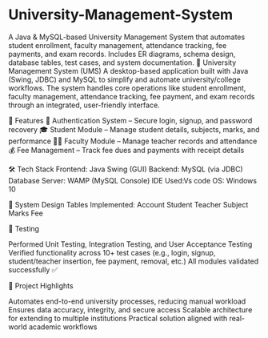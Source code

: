 # University-Management-System

A Java &amp; MySQL-based University Management System that automates student enrollment, faculty management, attendance tracking, fee payments, and exam records. Includes ER diagrams, schema design, database tables, test cases, and system documentation.
📘 University Management System (UMS)
A desktop-based application built with Java (Swing, JDBC) and MySQL to simplify and automate university/college workflows.
The system handles core operations like student enrollment, faculty management, attendance tracking, fee payment, and exam records through an integrated, user-friendly interface.

🚀 Features
🔑 Authentication System – Secure login, signup, and password recovery
🎓 Student Module – Manage student details, subjects, marks, and performance
👨‍🏫 Faculty Module – Manage teacher records and attendance
💰 Fee Management – Track fee dues and payments with receipt details

🛠 Tech Stack
Frontend: Java Swing (GUI)
Backend: MySQL (via JDBC)
Database Server: WAMP (MySQL Console)
IDE Used:Vs code
OS: Windows 10

📐 System Design
Tables Implemented:
Account
Student
Teacher
Subject
Marks
Fee

🧪 Testing

Performed Unit Testing, Integration Testing, and User Acceptance Testing
Verified functionality across 10+ test cases (e.g., login, signup, student/teacher insertion, fee payment, removal, etc.)
All modules validated successfully ✅

📌 Project Highlights

Automates end-to-end university processes, reducing manual workload
Ensures data accuracy, integrity, and secure access
Scalable architecture for extending to multiple institutions
Practical solution aligned with real-world academic workflows
